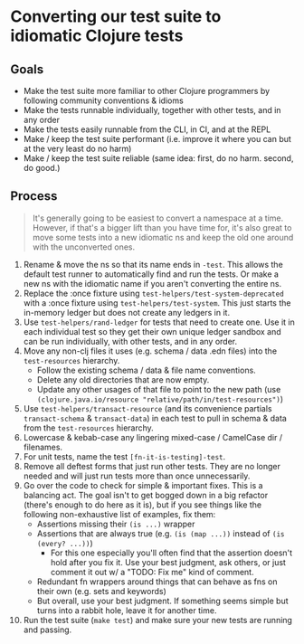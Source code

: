 # Converting our test suite to idiomatic Clojure tests

## Goals

- Make the test suite more familiar to other Clojure programmers by following
  community conventions & idioms
- Make the tests runnable individually, together with other tests, and in any
  order
- Make the tests easily runnable from the CLI, in CI, and at the REPL
- Make / keep the test suite performant (i.e. improve it where you can but at
  the very least do no harm)
- Make / keep the test suite reliable (same idea: first, do no harm. second, do 
  good.)

## Process

> It's generally going to be easiest to convert a namespace at a time.
However, if that's a bigger lift than you have time for, it's also great to
move some tests into a new idiomatic ns and keep the old one around with the
unconverted ones.

1. Rename & move the ns so that its name ends in `-test`. This allows the
   default test runner to automatically find and run the tests. Or make a new
   ns with the idiomatic name if you aren't converting the entire ns.
2. Replace the :once fixture using `test-helpers/test-system-deprecated`
   with a :once fixture using `test-helpers/test-system`. This just starts
   the in-memory ledger but does not create any ledgers in it.
3. Use `test-helpers/rand-ledger` for tests that need to create one. Use it in
   each individual test so they get their own unique ledger sandbox and can be
   run individually, with other tests, and in any order.
4. Move any non-clj files it uses (e.g. schema / data .edn files) into the
   `test-resources` hierarchy.
    - Follow the existing schema / data & file name
   conventions.
    - Delete any old directories that are now empty.
    - Update any other usages of that file to point to the new path (use
      `(clojure.java.io/resource "relative/path/in/test-resources")`)
5. Use `test-helpers/transact-resource` (and its convenience partials
   `transact-schema` & `transact-data`) in each test to pull in schema & data
   from the `test-resources` hierarchy.
6. Lowercase & kebab-case any lingering mixed-case / CamelCase dir / filenames.
7. For unit tests, name the test `[fn-it-is-testing]-test`.
8. Remove all deftest forms that just run other tests. They are no longer 
   needed and will just run tests more than once unnecessarily.
9. Go over the code to check for simple & important fixes. This is a balancing
   act. The goal isn't to get bogged down in a big refactor (there's enough to
   do here as it is), but if you see things like the following non-exhaustive
   list of examples, fix them:
     - Assertions missing their `(is ...)` wrapper
     - Assertions that are always true (e.g. `(is (map ...))` instead of
        `(is (every? ...))`)
         - For this one especially you'll often find that the assertion doesn't
           hold after you fix it. Use your best judgment, ask others, or just
           comment it out w/ a "TODO: Fix me" kind of comment.
     - Redundant fn wrappers around things that can behave as fns on their own
       (e.g. sets and keywords)
     - But overall, use your best judgment. If something seems simple but turns
       into a rabbit hole, leave it for another time.
10. Run the test suite (`make test`) and make sure your new tests are running
    and passing.